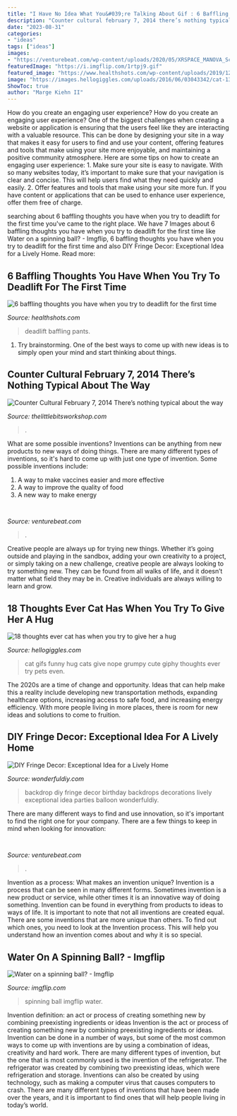 ```yaml
---
title: "I Have No Idea What You&#039;re Talking About Gif : 6 Baffling Thoughts You Have When You Try To Deadlift For The First Time"
description: "Counter cultural february 7, 2014 there’s nothing typical about the way"
date: "2023-08-31"
categories:
- "ideas"
tags: ["ideas"]
images:
- "https://venturebeat.com/wp-content/uploads/2020/05/XRSPACE_MANOVA_Scene_Explore_02_D.jpg"
featuredImage: "https://i.imgflip.com/1rtpj9.gif"
featured_image: "https://www.healthshots.com/wp-content/uploads/2019/12/tear-pants.gif"
image: "https://images.hellogiggles.com/uploads/2016/06/03043342/cat-13.gif"
ShowToc: true
author: "Marge Kiehn II"
---
```



How do you create an engaging user experience?
How do you create an engaging user experience? One of the biggest challenges when creating a website or application is ensuring that the users feel like they are interacting with a valuable resource. This can be done by designing your site in a way that makes it easy for users to find and use your content, offering features and tools that make using your site more enjoyable, and maintaining a positive community atmosphere. Here are some tips on how to create an engaging user experience: 1. Make sure your site is easy to navigate. With so many websites today, it’s important to make sure that your navigation is clear and concise. This will help users find what they need quickly and easily. 2. Offer features and tools that make using your site more fun. If you have content or applications that can be used to enhance user experience, offer them free of charge.

	

		
searching about 6 baffling thoughts you have when you try to deadlift for the first time you've came to the right place. We have 7 Images about 6 baffling thoughts you have when you try to deadlift for the first time like Water on a spinning ball? - Imgflip, 6 baffling thoughts you have when you try to deadlift for the first time and also DIY Fringe Decor: Exceptional Idea for a Lively Home. Read more:
		
    
## 6 Baffling Thoughts You Have When You Try To Deadlift For The First Time

<img loading=lazy src="https://www.healthshots.com/wp-content/uploads/2019/12/tear-pants.gif" onerror="this.onerror=null;this.src='https://tse3.mm.bing.net/th?id=OIP.i54Pdp1N2L8O-5uISLFm_AHaFa&amp;pid=15.1';" alt="6 baffling thoughts you have when you try to deadlift for the first time">

_Source: healthshots.com_

>deadlift baffling pants. 

	

1. Try brainstorming. One of the best ways to come up with new ideas is to simply open your mind and start thinking about things.

    
## Counter Cultural February 7, 2014 There’s Nothing Typical About The Way

<img loading=lazy src="http://thelittlebitsworkshop.com/thelittlebitsworkshop.com/Resources/Archive_files/shapeimage_26.png" onerror="this.onerror=null;this.src='https://tse3.mm.bing.net/th?id=OIP.q_40TRM4m9FPZv3kYp-eBQAAAA&amp;pid=15.1';" alt="Counter Cultural February 7, 2014 There’s nothing typical about the way">

_Source: thelittlebitsworkshop.com_

>. 

	

What are some possible inventions?
Inventions can be anything from new products to new ways of doing things. There are many different types of inventions, so it's hard to come up with just one type of invention. Some possible inventions include:
1. A way to make vaccines easier and more effective
2. A way to improve the quality of food
3. A new way to make energy

    
## 

<img loading=lazy src="https://venturebeat.com/wp-content/uploads/2019/11/sirired.jpg" onerror="this.onerror=null;this.src='https://tse3.mm.bing.net/th?id=OIP.JLRusF0NhdqAVoxmYe6LnQHaDt&amp;pid=15.1';" alt="">

_Source: venturebeat.com_

>. 

	

Creative people are always up for trying new things. Whether it’s going outside and playing in the sandbox, adding your own creativity to a project, or simply taking on a new challenge, creative people are always looking to try something new. They can be found from all walks of life, and it doesn’t matter what field they may be in. Creative individuals are always willing to learn and grow.

    
## 18 Thoughts Ever Cat Has When You Try To Give Her A Hug

<img loading=lazy src="https://images.hellogiggles.com/uploads/2016/06/03043342/cat-13.gif" onerror="this.onerror=null;this.src='https://tse4.mm.bing.net/th?id=OIP.2GR8M8sVqEt22r0QSCwWSwHaEK&amp;pid=15.1';" alt="18 thoughts ever cat has when you try to give her a hug">

_Source: hellogiggles.com_

>cat gifs funny hug cats give nope grumpy cute giphy thoughts ever try pets even. 

	

The 2020s are a time of change and opportunity. Ideas that can help make this a reality include developing new transportation methods, expanding healthcare options, increasing access to safe food, and increasing energy efficiency. With more people living in more places, there is room for new ideas and solutions to come to fruition.

    
## DIY Fringe Decor: Exceptional Idea For A Lively Home

<img loading=lazy src="http://cdn.wonderfuldiy.com/wp-content/uploads/2018/02/Fringe-party-backdrop--768x1024.jpeg" onerror="this.onerror=null;this.src='https://tse4.mm.bing.net/th?id=OIP.ItJRmApFyJq_cToqDKXDcgHaJ4&amp;pid=15.1';" alt="DIY Fringe Decor: Exceptional Idea for a Lively Home">

_Source: wonderfuldiy.com_

>backdrop diy fringe decor birthday backdrops decorations lively exceptional idea parties balloon wonderfuldiy. 

	

There are many different ways to find and use innovation, so it's important to find the right one for your company. There are a few things to keep in mind when looking for innovation: 

    
## 

<img loading=lazy src="https://venturebeat.com/wp-content/uploads/2020/05/XRSPACE_MANOVA_Scene_Explore_02_D.jpg" onerror="this.onerror=null;this.src='https://tse3.mm.bing.net/th?id=OIP.lO-oFbg5lwQykhx-CfpQRAHaDt&amp;pid=15.1';" alt="">

_Source: venturebeat.com_

>. 

	

Invention as a process: What makes an invention unique?
Invention is a process that can be seen in many different forms. Sometimes invention is a new product or service, while other times it is an innovative way of doing something. Invention can be found in everything from products to ideas to ways of life.
It is important to note that not all inventions are created equal. There are some inventions that are more unique than others. To find out which ones, you need to look at the Invention process. This will help you understand how an invention comes about and why it is so special.

    
## Water On A Spinning Ball? - Imgflip

<img loading=lazy src="https://i.imgflip.com/1rtpj9.gif" onerror="this.onerror=null;this.src='https://tse3.mm.bing.net/th?id=OIP.dfC0v5uFo0-bFlYq052BUgAAAA&amp;pid=15.1';" alt="Water on a spinning ball? - Imgflip">

_Source: imgflip.com_

>spinning ball imgflip water. 

	

Invention definition: an act or process of creating something new by combining preexisting ingredients or ideas
Invention is the act or process of creating something new by combining preexisting ingredients or ideas. Invention can be done in a number of ways, but some of the most common ways to come up with inventions are by using a combination of ideas, creativity and hard work. There are many different types of invention, but the one that is most commonly used is the invention of the refrigerator. The refrigerator was created by combining two preexisting ideas, which were refrigeration and storage. Inventions can also be created by using technology, such as making a computer virus that causes computers to crash. There are many different types of inventions that have been made over the years, and it is important to find ones that will help people living in today’s world.

